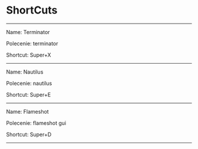 # ShortCuts

---

Name: Terminator

Polecenie: terminator

Shortcut: Super+X

---

Name: Nautilus

Polecenie: nautilus

Shortcut: Super+E

---

Name: Flameshot

Polecenie: flameshot gui

Shortcut: Super+D

---

